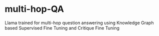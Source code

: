# multi-hop-QA
Llama trained for multi-hop question answering using Knowledge Graph based Supervised Fine Tuning and Critique Fine Tuning
